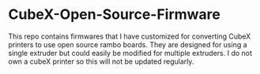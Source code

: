 CubeX-Open-Source-Firmware
==========================

This repo contains firmwares that I have customized for converting CubeX printers to use open source rambo boards.  They are designed for using a single extruder but could easily be modified for multiple extruders.  I do not own a cubeX printer so this will not be updated regularly.
